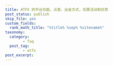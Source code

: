```yaml
---
title: ATFX 的平台功能，点差，出金方式，优惠活动和优势
post_status: publish
skip_file: yes
custom_fields:
  rank_math_title: "%title% %sep% %sitename%"
taxonomy:
  category:
        - faq
  post_tag:
        - atfx
post_excerpt: 
---
```


